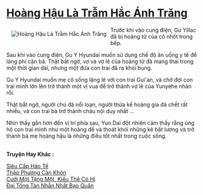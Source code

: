 <a href="https://truyentiki.com/hoang-hau-la-tram-hac-anh-trang.33632/" title="Hoàng Hậu Là Trẫm Hắc Ánh Trăng"><h1>Hoàng Hậu Là Trẫm Hắc Ánh Trăng</h1></a><div style="display:table"><img align="right" style="float: left; padding: 10px;" src="https://truyentiki.com/a/img/str/src/33632.jpg" alt="Hoàng Hậu Là Trẫm Hắc Ánh Trăng">Trước khi vào cung điện, Gu Yillac đã bị hoàng tử của cô nhốt trong bếp. <p></p> Sau khi vào cung điện, Gu Y Hyundai muốn sử dụng chế độ ăn uống y tế để lãng phí cặn bã. Thật bất ngờ, vợ và vợ lẽ của hoàng tử đã mang thai trong một thời gian dài, nhưng một đứa con trai đã ra khỏi bụng. <p></p> Gu Y Hyundai muốn mẹ cô sống lặng lẽ với con trai Gui&#39;an, và chờ đợi con trai mình lớn lên trở thành một vị vua để trở thành vợ lẽ của Yunyehe nhàn rỗi. <p></p> Thật bất ngờ, người chú đã nổi loạn, người thừa kế hoàng gia đã chết rất nhiều, và con trai bà trở thành cháu nội duy nhất ... <p></p> Nhìn thấy gần hơn đến vị trí phía sau, Yun Dai đột nhiên cảm thấy rằng ủng hộ con trai mình như một hoàng đế và thoát khỏi những kẻ bất lương và trở thành bà mẹ hoàng hậu là những điều tốt nhất trong cuộc sống.</div><p><br><b>Truyện Hay Khác :</b></p><a href="https://truyentiki.com/sieu-cap-hao-te.33631/" alt="Siêu Cấp Hào Tế">Siêu Cấp Hào Tế</a><br/><a href="https://github.com/nownovels/top500/tree/master/truyenhay/33587/" alt="Thập Phương Càn Khôn">Thập Phương Càn Khôn</a><br/><a href="https://truyentiki.wordpress.com/2020/06/08/cuoi-mot-tang-mot-kieu-the-co-hi/" alt="Cưới Một Tặng Một, Kiều Thê Có Hỉ">Cưới Một Tặng Một, Kiều Thê Có Hỉ</a><br/><a href="https://github.com/nownovels/top500/tree/master/truyenhay/33816/" alt="Đại Tống Tàn Nhẫn Nhất Bạo Quân">Đại Tống Tàn Nhẫn Nhất Bạo Quân</a><br/>